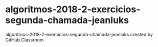 # algoritmos-2018-2-exercicios-segunda-chamada-jeanluks
algoritmos-2018-2-exercicios-segunda-chamada-jeanluks created by GitHub Classroom

